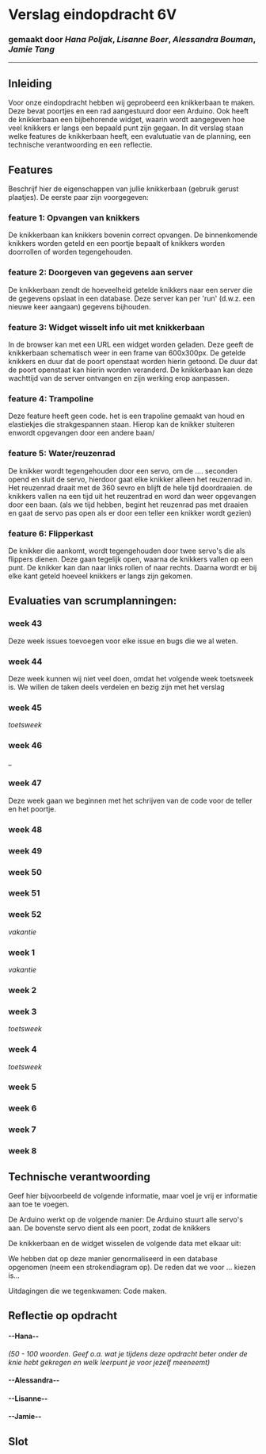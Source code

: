 # Verslag eindopdracht 6V
### gemaakt door *Hana Poljak*, *Lisanne Boer*, *Alessandra Bouman*, *Jamie Tang*

---

## Inleiding
Voor onze eindopdracht hebben wij geprobeerd een knikkerbaan te maken. Deze bevat poortjes en een rad aangestuurd door een Arduino. Ook heeft de knikkerbaan een bijbehorende widget, waarin wordt aangegeven hoe veel knikkers er langs een bepaald punt zijn gegaan. In dit verslag staan welke features de knikkerbaan heeft, een evalutuatie van de planning, een technische verantwoording en een reflectie.



## Features
Beschrijf hier de eigenschappen van jullie knikkerbaan (gebruik gerust plaatjes). De eerste paar zijn voorgegeven:

### feature 1: Opvangen van knikkers
De knikkerbaan kan knikkers bovenin correct opvangen. De binnenkomende knikkers worden geteld en een poortje bepaalt of knikkers worden doorrollen of worden tegengehouden.

### feature 2: Doorgeven van gegevens aan server
De knikkerbaan zendt de hoeveelheid getelde knikkers naar een server die de gegevens opslaat in een database. Deze server kan per 'run' (d.w.z. een nieuwe keer aangaan) gegevens bijhouden.

### feature 3: Widget wisselt info uit met knikkerbaan
In de browser kan met een URL een widget worden geladen. Deze geeft de knikkerbaan schematisch weer in een frame van 600x300px. De getelde knikkers en duur dat de poort openstaat worden hierin getoond. De duur dat de poort openstaat kan hierin worden veranderd. De knikkerbaan kan deze wachttijd van de server ontvangen en zijn werking erop aanpassen.

### feature 4: Trampoline
Deze feature heeft geen code. het is een trapoline gemaakt van houd en elastiekjes die strakgespannen staan. Hierop kan de knikker stuiteren enwordt opgevangen door een andere baan/


### feature 5: Water/reuzenrad
De knikker wordt tegengehouden door een servo, om de .... seconden opend en sluit de servo, hierdoor gaat elke knikker alleen het reuzenrad in. Het reuzenrad draait met de 360 sevro en blijft de hele tijd doordraaien. de knikkers vallen na een tijd uit het reuzentrad en word dan weer opgevangen door een baan. (als we tijd hebben, begint het reuzenrad pas met draaien en gaat de servo pas open als er door een teller een knikker wordt gezien)


### feature 6: Flipperkast 
De knikker die aankomt, wordt tegengehouden door twee servo's die als flippers dienen. Deze gaan tegelijk open, waarna de knikkers vallen op een punt. De knikker kan dan naar links rollen of naar rechts. Daarna wordt er bij elke kant geteld hoeveel knikkers er langs zijn gekomen.


## Evaluaties van scrumplanningen:

### week 43 
Deze week issues toevoegen voor elke issue en bugs die we al weten. 

### week 44 
Deze week kunnen wij niet veel doen, omdat het volgende week toetsweek is. We willen de taken deels verdelen en bezig zijn met het verslag

### week 45 
*toetsweek*

### week 46 
_

### week 47 
Deze week gaan we beginnen met het schrijven van de code voor de teller en het poortje.

### week 48 

### week 49 

### week 50

### week 51

### week 52 
*vakantie*

### week 1
*vakantie*

### week 2 

### week 3
*toetsweek*

### week 4
*toetsweek*

### week 5

### week 6

### week 7

### week 8



## Technische verantwoording
Geef hier bijvoorbeeld de volgende informatie, maar voel je vrij er informatie aan toe te voegen.

De Arduino werkt op de volgende manier: De Arduino stuurt alle servo's aan. De bovenste servo dient als een poort, zodat de knikkers 

De knikkerbaan en de widget wisselen de volgende data met elkaar uit:

We hebben dat op deze manier genormaliseerd in een database opgenomen (neem een strokendiagram op). De reden dat we voor ... kiezen is...

Uitdagingen die we tegenkwamen: Code maken.


## Reflectie op opdracht
#### --Hana--
*(50 - 100 woorden. Geef o.a. wat je tijdens deze opdracht beter onder de knie hebt gekregen en welk leerpunt je voor jezelf meeneemt)*

#### --Alessandra--

#### --Lisanne--

#### --Jamie--




## Slot
